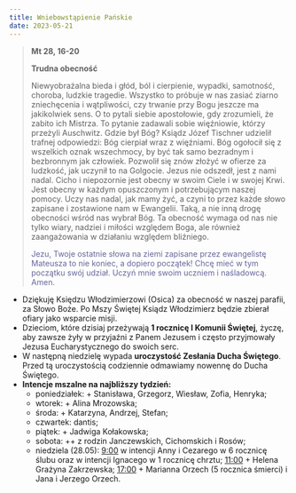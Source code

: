 ```yaml
---
title: Wniebowstąpienie Pańskie
date: 2023-05-21
---
```


> **Mt 28, 16-20**
>
> **Trudna obecność**
>
> Niewyobrażalna bieda i głód, ból i cierpienie, wypadki, samotność, choroba, ludzkie tragedie. Wszystko to próbuje w nas zasiać ziarno zniechęcenia i wątpliwości, czy trwanie przy Bogu jeszcze ma jakikolwiek sens. O to pytali siebie apostołowie, gdy zrozumieli, że zabito ich Mistrza. To pytanie zadawali sobie więźniowie, którzy przeżyli Auschwitz. Gdzie był Bóg? Ksiądz Józef Tischner udzielił trafnej odpowiedzi: Bóg cierpiał wraz z więźniami. Bóg ogołocił się z wszelkich oznak wszechmocy, by być tak samo bezradnym i bezbronnym jak człowiek. Pozwolił się znów złożyć w ofierze za ludzkość, jak uczynił to na Golgocie. Jezus nie odszedł, jest z nami nadal. Cicho i niepozornie jest obecny w swoim Ciele i w swojej Krwi. Jest obecny w każdym opuszczonym i potrzebującym naszej pomocy. Uczy nas nadal, jak mamy żyć, a czyni to przez każde słowo zapisane i zostawione nam w Ewangelii. Taką, a nie inną drogę obecności wśród nas wybrał Bóg. Ta obecność wymaga od nas nie tylko wiary, nadziei i miłości względem Boga, ale również zaangażowania w działaniu względem bliźniego.
>
> <span style="color: #666699;">Jezu, Twoje ostatnie słowa na ziemi zapisane przez ewangelistę Mateusza to nie koniec, a dopiero początek! Chcę mieć w tym początku swój udział. Uczyń mnie swoim uczniem i naśladowcą. Amen.
> &nbsp;

- Dziękuję Księdzu Włodzimierzowi (Osica) za obecność w naszej parafii, za Słowo Boże. Po Mszy Świętej Ksiądz Włodzimierz będzie zbierał ofiary jako wsparcie misji.
- Dzieciom, które dzisiaj przeżywają **1 rocznicę I Komunii Świętej**, życzę, aby zawsze żyły w przyjaźni z Panem Jezusem i często przyjmowały Jezusa Eucharystycznego do swoich serc.
- W następną niedzielę wypada **uroczystość Zesłania Ducha Świętego**. Przed tą uroczystością codziennie odmawiamy nowennę do Ducha Świętego.
- **Intencje mszalne na najbliższy tydzień:**
  - poniedziałek: + Stanisława, Grzegorz, Wiesław, Zofia, Henryka;
  - wtorek: + Alina Mrozowska;
  - środa: + Katarzyna, Andrzej, Stefan;
  - czwartek: dantis;
  - piątek: + Jadwiga Kołakowska;
  - sobota: ++ z rodzin Janczewskich, Cichomskich i Rosów;
  - niedziela (28.05): <u>9:00</u> w intencji Anny i Cezarego w 6 rocznicę ślubu oraz w intencji Ignacego w 1 rocznicę chrztu; <u>11:00</u> + Helena Grażyna Zakrzewska; <u>17:00</u> + Marianna Orzech (5 rocznica śmierci) i Jana i Jerzego Orzech.
